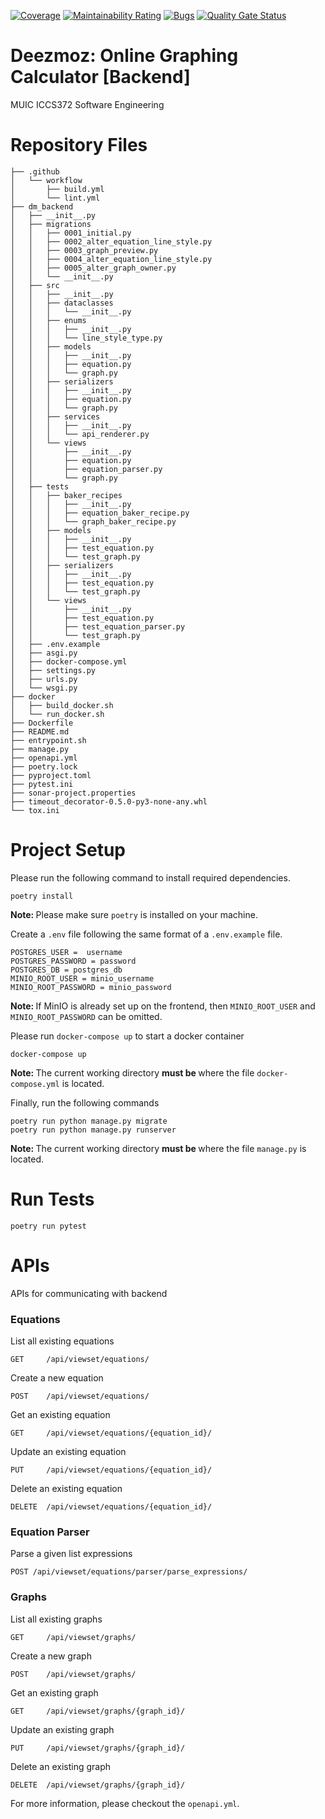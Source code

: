 [![Coverage](https://sonarcloud.io/api/project_badges/measure?project=swe-muic_dm-backend&metric=coverage)](https://sonarcloud.io/summary/new_code?id=swe-muic_dm-backend)
[![Maintainability Rating](https://sonarcloud.io/api/project_badges/measure?project=swe-muic_dm-backend&metric=sqale_rating)](https://sonarcloud.io/summary/new_code?id=swe-muic_dm-backend)
[![Bugs](https://sonarcloud.io/api/project_badges/measure?project=swe-muic_dm-backend&metric=bugs)](https://sonarcloud.io/summary/new_code?id=swe-muic_dm-backend)
[![Quality Gate Status](https://sonarcloud.io/api/project_badges/measure?project=swe-muic_dm-backend&metric=alert_status)](https://sonarcloud.io/summary/new_code?id=swe-muic_dm-backend)

# Deezmoz: Online Graphing Calculator [Backend]

MUIC ICCS372 Software Engineering

# Repository Files

```
├── .github
│   └── workflow
│       ├── build.yml
│       └── lint.yml
├── dm_backend
│   ├── __init__.py
│   ├── migrations
│   │   ├── 0001_initial.py
│   │   ├── 0002_alter_equation_line_style.py
│   │   ├── 0003_graph_preview.py
│   │   ├── 0004_alter_equation_line_style.py
│   │   ├── 0005_alter_graph_owner.py
│   │   └── __init__.py
│   ├── src
│   │   ├── __init__.py
│   │   ├── dataclasses
│   │   │   └── __init__.py
│   │   ├── enums
│   │   │   ├── __init__.py
│   │   │   └── line_style_type.py
│   │   ├── models
│   │   │   ├── __init__.py
│   │   │   ├── equation.py
│   │   │   └── graph.py
│   │   ├── serializers
│   │   │   ├── __init__.py
│   │   │   ├── equation.py
│   │   │   └── graph.py
│   │   ├── services
│   │   │   ├── __init__.py
│   │   │   └── api_renderer.py
│   │   └── views
│   │       ├── __init__.py
│   │       ├── equation.py
│   │       ├── equation_parser.py
│   │       └── graph.py
│   ├── tests
│   │   ├── baker_recipes
│   │   │   ├── __init__.py
│   │   │   ├── equation_baker_recipe.py
│   │   │   └── graph_baker_recipe.py
│   │   ├── models
│   │   │   ├── __init__.py
│   │   │   ├── test_equation.py
│   │   │   └── test_graph.py
│   │   ├── serializers
│   │   │   ├── __init__.py
│   │   │   ├── test_equation.py
│   │   │   └── test_graph.py
│   │   └── views
│   │       ├── __init__.py
│   │       ├── test_equation.py
│   │       ├── test_equation_parser.py
│   │       └── test_graph.py
│   ├── .env.example
│   ├── asgi.py
│   ├── docker-compose.yml
│   ├── settings.py
│   ├── urls.py
│   └── wsgi.py
├── docker
│   ├── build_docker.sh
│   └── run_docker.sh
├── Dockerfile
├── README.md
├── entrypoint.sh
├── manage.py
├── openapi.yml
├── poetry.lock
├── pyproject.toml
├── pytest.ini
├── sonar-project.properties
├── timeout_decorator-0.5.0-py3-none-any.whl
└── tox.ini
```

# Project Setup

Please run the following command to install required dependencies.
```
poetry install
```
<b> Note: </b> Please make sure <code>poetry</code> is installed on your machine.

Create a `.env` file following the same format of a `.env.example` file.

```
POSTGRES_USER =  username
POSTGRES_PASSWORD = password
POSTGRES_DB = postgres_db
MINIO_ROOT_USER = minio_username
MINIO_ROOT_PASSWORD = minio_password
```

<b> Note: </b> If MinIO is already set up on the frontend, then `MINIO_ROOT_USER` and `MINIO_ROOT_PASSWORD` can be omitted.

Please run `docker-compose up` to start a docker container

```
docker-compose up
```

<b> Note: </b> The current working directory <b> must be </b> where the file `docker-compose.yml` is located.

Finally, run the following commands
```
poetry run python manage.py migrate
poetry run python manage.py runserver
```

<b> Note: </b> The current working directory <b> must be </b> where the file `manage.py` is located.

# Run Tests

```
poetry run pytest
```

# APIs

APIs for communicating with backend

### Equations

List all existing equations
```
GET 	/api/viewset/equations/
```

Create a new equation
```
POST 	/api/viewset/equations/
```

Get an existing equation
```
GET 	/api/viewset/equations/{equation_id}/
```

Update an existing equation
```
PUT 	/api/viewset/equations/{equation_id}/
```

Delete an existing equation
```
DELETE 	/api/viewset/equations/{equation_id}/
```

### Equation Parser

Parse a given list expressions
```
POST /api/viewset/equations/parser/parse_expressions/
```

### Graphs

List all existing graphs
```
GET 	/api/viewset/graphs/
```

Create a new graph
```
POST 	/api/viewset/graphs/
```

Get an existing graph
```
GET 	/api/viewset/graphs/{graph_id}/
```

Update an existing graph
```
PUT 	/api/viewset/graphs/{graph_id}/
```

Delete an existing graph
```
DELETE 	/api/viewset/graphs/{graph_id}/
```

For more information, please checkout the `openapi.yml`.
